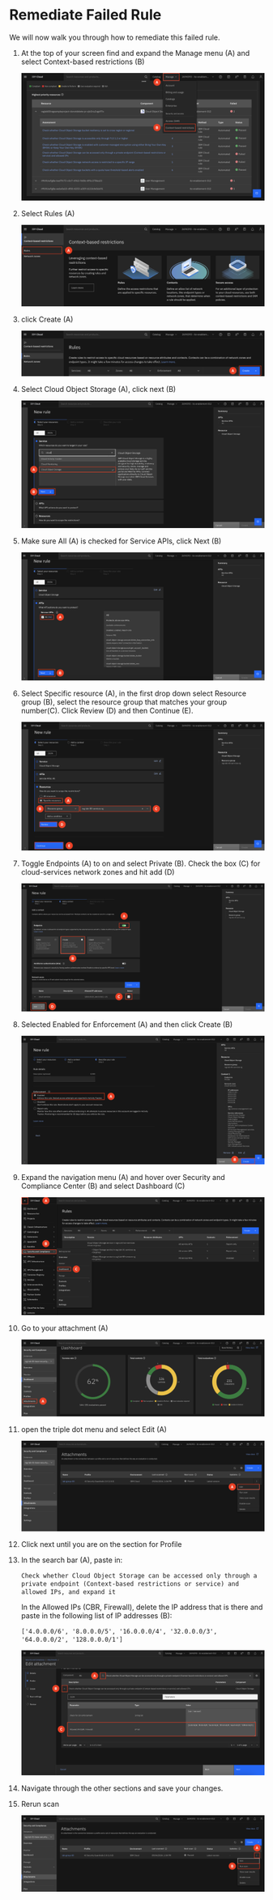 # Remediate Failed Rule

We will now walk you through how to remediate this failed rule. 

1. At the top of your screen find and expand the Manage menu (A) and select Context-based restrictions (B)

     ![alt text](../images/2.3.1.png)   

2. Select Rules (A)

    ![alt text](../images/2.3.2.png)

3. click Create (A)

    ![alt text](../images/2.3.3.png)

4. Select Cloud Object Storage (A), click next (B)

    ![alt text](../images/2.3.4.png)

5. Make sure All (A) is checked for Service APIs, click Next (B)

    ![alt text](../images/2.3.5.png)

6. Select Specific resource (A), in the first drop down select Resource group (B), select the resource group that matches your group number(C). Click Review (D) and then Continue (E). 

    ![alt text](../images/2.3.6.png)

7. Toggle Endpoints (A) to on and select Private (B). Check the box (C) for cloud-services network zones and hit add (D)

    ![alt text](../images/2.3.7.png)

8. Selected Enabled for Enforcement (A) and then click Create (B)

    ![alt text](../images/2.3.8.png)

9. Expand the navigation menu (A) and hover over Security and Compliance Center (B) and select Dashboard (C)

    ![alt text](../images/2.3.9.png)

10. Go to your attachment (A)

    ![alt text](../images/2.3.10.png)

11. open the triple dot menu and select Edit (A)

    ![alt text](../images/2.3.11.png)

12. Click next until you are on the section for Profile

13. In the search bar (A), paste in:

        Check whether Cloud Object Storage can be accessed only through a private endpoint (Context-based restrictions or service) and allowed IPs, and expand it 

    In the Allowed IPs (CBR, Firewall), delete the IP address that is there and paste in the following list of IP addresses (B):<br> 

        ['4.0.0.0/6', '8.0.0.0/5', '16.0.0.0/4', '32.0.0.0/3', '64.0.0.0/2', '128.0.0.0/1']
    
    ![alt text](../images/2.3.13.png)

14. Navigate through the other sections and save your changes. 

15. Rerun scan

    ![alt text](../images/2.3.15.png)